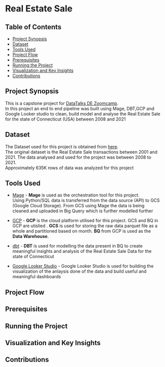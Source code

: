 
# Real Estate Sale

## Table of Contents
- [Project Synopsis](#project-synopsis)
- [Dataset](#dataset)
- [Tools Used](#tools-used)
- [Project Flow](#project-flow)
- [Prerequisites](#prerequisites)
- [Running the Project](#running-the-project)
- [Visualization and Key Insights](#visualization-and-key-insights)
- [Contributions](#contributions)

## Project Synopsis
This is a capstone project for [DataTalks DE Zoomcamp](https://github.com/DataTalksClub/data-engineering-zoomcamp/blob/main/README.md). <br>
In this project an end to end pipeline was built using Mage, DBT,GCP and Google Looker studio to clean, build model and analyse the Real Estate Sale for the state of Connecticut (USA) between 2008 and 2021
## Dataset
The Dataset used for this project is obtained from [here](https://data.ct.gov/Housing-and-Development/Real-Estate-Sales-2001-2021-GL/5mzw-sjtu/about_data). <br>
The original dataset is the Real Estate Sale transactions between 2001 and 2021. The data analysed and used for the project was between 2008 to 2021. <br>
Approximately 635K rows of data was analyzed for this project
## Tools Used
- [Mage](https://www.mage.ai/) - **Mage** is used as the orchestration tool for this project. <br>
  Using Python/SQL data is transferred from the data source (API) to GCS (Google Cloud Storage). From GCS using Mage the data is being cleaned and uploaded in Big Query which is further modelled further

-  [GCP](https://cloud.google.com/storage?hl=en) - **GCP** is the cloud platform utilised for this project. GCS and BQ in GCP are utislied . **GCS** is used for storing the raw data parquet file as a whole and partitioned based on month. **BQ** from GCP is used as the **Data Warehouse**.
-  [dbt](https://auth.cloud.getdbt.com/) - **DBT** is used for modelling the data present in BQ to create meaningful insights and analysis of the Real Estate Sale Data for the state of Connecticut
-  [Google Looker Studio](https://lookerstudio.google.com/overview) - Google Looker Studio is used for building the visualization of the anlaysis done of the data and build useful and meaningful dashboards
## Project Flow
## Prerequisites
## Running the Project
## Visualization and Key Insights
## Contributions

